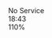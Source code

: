 
<!DOCTYPE html>
<html lang="en">
  <head>
    <meta charset="UTF-8" />
    <meta name="viewport" content="width=device-width, initial-scale=1.0" />
    <title>Welcomo to Kokoa Talk</title>
  </head>
  <body>
    <div id="status-bar">
      <div class="status-bar__column">
        <span>No Service</span>
        <!-- To Do: Wifi Icon -->
      </div>
      <div class="status-bar__column">
        <span>18:43</span>
      </div>
      <div class="status-bar__column">
        <span>110%</span>
        <!-- Battery Icon -->
        <!-- Lightning Icon -->
      </div>
    </div>
  </body>
</html>